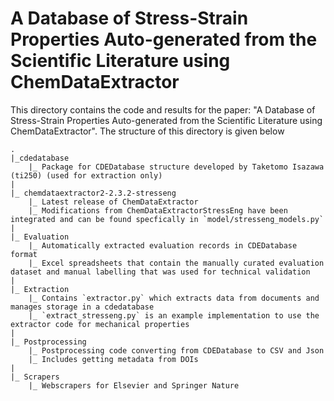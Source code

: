# A Database of Stress-Strain Properties Auto-generated from the Scientific Literature using ChemDataExtractor

This directory contains the code and results for the paper: "A Database of Stress-Strain Properties Auto-generated from the Scientific Literature using ChemDataExtractor". The structure of this directory is given below

```tree
.
|_cdedatabase
    |_ Package for CDEDatabase structure developed by Taketomo Isazawa (ti250) (used for extraction only)
|
|_ chemdataextractor2-2.3.2-stresseng
    |_ Latest release of ChemDataExtractor
    |_ Modifications from ChemDataExtractorStressEng have been integrated and can be found specfically in `model/stresseng_models.py`
|    
|_ Evaluation
    |_ Automatically extracted evaluation records in CDEDatabase format
    |_ Excel spreadsheets that contain the manually curated evaluation dataset and manual labelling that was used for technical validation
|
|_ Extraction
    |_ Contains `extractor.py` which extracts data from documents and manages storage in a cdedatabase
    |_ `extract_stresseng.py` is an example implementation to use the extractor code for mechanical properties
|
|_ Postprocessing
    |_ Postprocessing code converting from CDEDatabase to CSV and Json
    |_ Includes getting metadata from DOIs
|
|_ Scrapers
    |_ Webscrapers for Elsevier and Springer Nature
```
